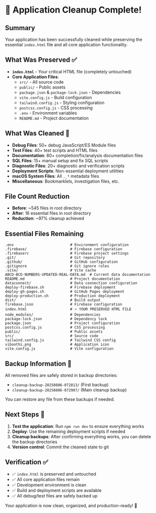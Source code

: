 # 🎉 Application Cleanup Complete!

## Summary
Your application has been successfully cleaned while preserving the essential `index.html` file and all core application functionality.

## What Was Preserved ✅
- **`index.html`** - Your critical HTML file (completely untouched)
- **Core Application Files**:
  - `src/` - All source code
  - `public/` - Public assets
  - `package.json` & `package-lock.json` - Dependencies
  - `vite.config.js` - Build configuration
  - `tailwind.config.js` - Styling configuration
  - `postcss.config.js` - CSS processing
  - `.env` - Environment variables
  - `README.md` - Project documentation

## What Was Cleaned 🧹
- **Debug Files**: 50+ debug JavaScript/ES Module files
- **Test Files**: 40+ test scripts and HTML files
- **Documentation**: 80+ completion/fix/analysis documentation files
- **SQL Files**: 15+ manual setup and fix SQL scripts
- **Diagnostic Files**: 20+ diagnostic and verification scripts
- **Deployment Scripts**: Non-essential deployment utilities
- **macOS System Files**: All `._*` metadata files
- **Miscellaneous**: Bookmarklets, investigation files, etc.

## File Count Reduction
- **Before**: ~545 files in root directory
- **After**: 16 essential files in root directory
- **Reduction**: ~97% cleanup achieved

## Essential Files Remaining
```
.env                          # Environment configuration
.firebase/                    # Firebase configuration
.firebaserc                   # Firebase project settings
.git/                         # Git repository
.github/                      # GitHub configuration
.gitignore                    # Git ignore rules
.vite/                        # Vite cache
ABCD-BCD-NUMBERS-UPDATED-REAL-DATA.md  # Current data documentation
README.md                     # Project documentation
dataconnect/                  # Data connection configuration
deploy-firebase.sh            # Firebase deployment
deploy-gh-pages.sh            # GitHub Pages deployment
deploy-production.sh          # Production deployment
dist/                         # Build output
firebase.json                 # Firebase configuration
index.html                    # ⭐ YOUR PRESERVED HTML FILE
node_modules/                 # Dependencies
package-lock.json             # Dependency lock
package.json                  # Project configuration
postcss.config.js             # CSS processing
public/                       # Public assets
src/                          # Source code
tailwind.config.js            # Tailwind CSS config
viboothi.png                  # Application icon
vite.config.js                # Vite configuration
```

## Backup Information 📁
All removed files are safely stored in backup directories:
- `cleanup-backup-20250806-072813/` (First backup)
- `cleanup-backup-20250806-072907/` (Main cleanup backup)

You can restore any file from these backups if needed.

## Next Steps 🚀
1. **Test the application**: Run `npm run dev` to ensure everything works
2. **Deploy**: Use the remaining deployment scripts if needed
3. **Cleanup backups**: After confirming everything works, you can delete the backup directories
4. **Version control**: Commit the cleaned state to git

## Verification ✅
- ✅ `index.html` is preserved and untouched
- ✅ All core application files remain
- ✅ Development environment is clean
- ✅ Build and deployment scripts are available
- ✅ All debug/test files are safely backed up

Your application is now clean, organized, and production-ready! 🎉
